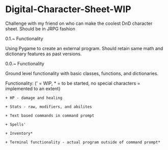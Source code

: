 # Digital-Character-Sheet-WIP
Challenge with my friend on who can make the coolest DnD character sheet. Should be in JRPG fashion

0.1.~ Functionality

  Using Pygame to create an external program. Should retain same math and dictionary features as past versions. 



0.0.~ Functionality

  Ground level functionality with basic classes, functions, and dictionaries.
  
  Functionality: (' = WIP, * = to be started, no special characters = implemented to an extent)
  
    + HP - damage and healing
    
    + Stats - raw, modifiers, and abilites 
    
    + Text based commands in command prompt
    
    + Spells'
    
    + Inventory*
    
    + Terminal functionality - actual program outside of command prompt*


